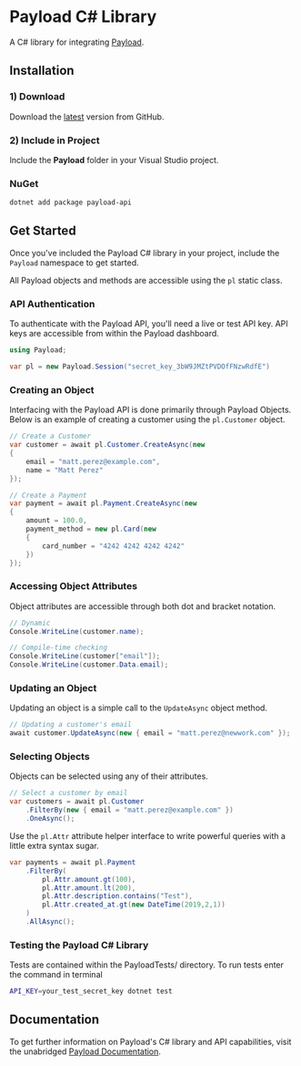 # Payload C# Library

A C# library for integrating [Payload](https://payload.com).

## Installation

### 1) Download

Download the [latest](https://github.com/payload-code/payload-csharp/archive/master.zip)
version from GitHub.

### 2) Include in Project

Include the **Payload** folder in your Visual Studio project.

### NuGet

```bash
dotnet add package payload-api
```

## Get Started

Once you've included the Payload C# library in your project,
include the `Payload` namespace to get started.

All Payload objects and methods are accessible using the `pl` static class.

### API Authentication

To authenticate with the Payload API, you'll need a live or test API key. API
keys are accessible from within the Payload dashboard.

```csharp
using Payload;

var pl = new Payload.Session("secret_key_3bW9JMZtPVDOfFNzwRdfE")
```

### Creating an Object

Interfacing with the Payload API is done primarily through Payload Objects. Below is an example of
creating a customer using the `pl.Customer` object.

```csharp
// Create a Customer
var customer = await pl.Customer.CreateAsync(new
{
    email = "matt.perez@example.com",
    name = "Matt Perez"
});
```

```csharp
// Create a Payment
var payment = await pl.Payment.CreateAsync(new
{
    amount = 100.0,
    payment_method = new pl.Card(new
    {
        card_number = "4242 4242 4242 4242"
    })
});
```

### Accessing Object Attributes

Object attributes are accessible through both dot and bracket notation.

```csharp
// Dynamic
Console.WriteLine(customer.name);

// Compile-time checking
Console.WriteLine(customer["email"]); 
Console.WriteLine(customer.Data.email);
```

### Updating an Object

Updating an object is a simple call to the `UpdateAsync` object method.

```csharp
// Updating a customer's email
await customer.UpdateAsync(new { email = "matt.perez@newwork.com" });
```

### Selecting Objects

Objects can be selected using any of their attributes.

```csharp
// Select a customer by email
var customers = await pl.Customer
    .FilterBy(new { email = "matt.perez@example.com" })
    .OneAsync();
```

Use the `pl.Attr` attribute helper interface to write powerful
queries with a little extra syntax sugar.

```csharp
var payments = await pl.Payment
    .FilterBy(
        pl.Attr.amount.gt(100),
        pl.Attr.amount.lt(200),
        pl.Attr.description.contains("Test"),
        pl.Attr.created_at.gt(new DateTime(2019,2,1))
    )
    .AllAsync();
```

### Testing the Payload C# Library

Tests are contained within the PayloadTests/ directory. To run tests enter the command in terminal

```bash
API_KEY=your_test_secret_key dotnet test
```

## Documentation

To get further information on Payload's C# library and API capabilities,
visit the unabridged [Payload Documentation](https://docs.payload.com/?csharp).
